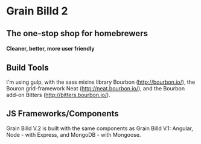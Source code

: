# Grain Billd 2
## The one-stop shop for homebrewers
#### Cleaner, better, more user friendly

## Build Tools
I'm using gulp, with the sass mixins library Bourbon (http://bourbon.io/), the Bouron grid-framework Neat (http://neat.bourbon.io/), and the Bourbon add-on Bitters (http://bitters.bourbon.io/).

## JS Frameworks/Components
Grain Billd V.2 is built with the same components as Grain Billd V.1: Angular, Node - with Express, and MongoDB - with Mongoose.
